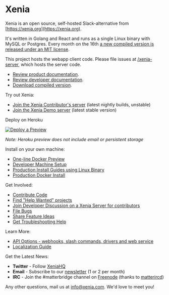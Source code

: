 # Xenia

Xenia is an open source, self-hosted Slack-alternative from [https://xenia.org](https://xenia.org).

It's written in Golang and React and runs as a single Linux binary with MySQL or Postgres. Every month on the 16th [a new compiled version is released under an MIT license](https://www.xenia.org/download/).

This project hosts the webapp client code. Please file issues at [/xenia-server](https://github.com/xzl8028/xenia-server), which hosts the server code.

- [Review product documentation](http://docs.xenia.com/).
- [Review developer documentation](https://developers.xenia.com/).
- [Download compiled version](https://xenia.org/download).

Try out Xenia: 

- [Join the Xenia Contributor's server](https://pre-release.xenia.com/) (latest nightly builds, unstable)
- [Join the Xenia Demo server](https://demo.xenia.com) (latest stable version)

Deploy on Heroku 

[![Deploy a Preview](https://www.herokucdn.com/deploy/button.svg)](https://heroku.com/deploy?template=https://github.com/xzl8028/xenia-heroku)

_Note: Heroku preview does not include email or persistent storage_

Install on your own machine: 

- [One-line Docker Preview](http://docs.xenia.com/install/docker-local-machine.html#one-line-docker-install) 
- [Developer Machine Setup](https://docs.xenia.com/developer/dev-setup.html)
- [Production Install Guides using Linux Binary](http://www.xenia.org/installation/)
- [Production Docker Install](https://docs.xenia.com/install/prod-docker.html) 

Get Involved:

- [Contribute Code](http://docs.xenia.com/developer/contribution-guide.html)
- [Find "Help Wanted" projects](https://xenia.atlassian.net/issues/?filter=10101)
- [Join Developer Discussion on a Xenia Server for contributors](https://pre-release.xenia.com/signup_user_complete/?id=f1924a8db44ff3bb41c96424cdc20676)
- [File Bugs](http://www.xenia.org/filing-issues/)
- [Share Feature Ideas](http://www.xenia.org/feature-requests/)
- [Get Troubleshooting Help](https://forum.xenia.org/t/how-to-use-the-troubleshooting-forum/150)

Learn More:

- [API Options - webhooks, slash commands, drivers and web service](http://docs.xenia.com/developer/api.html)
- [Localization Guide](http://docs.xenia.com/developer/localization.html#translation-process)

Get the Latest News:

- **Twitter** - Follow [XeniaHQ](https://twitter.com/xeniahq)
- **Email** - Subscribe to our [newsletter](http://xenia.us11.list-manage.com/subscribe?u=6cdba22349ae374e188e7ab8e&id=2add1c8034) (1 or 2 per month)
- **IRC** - Join the #matterbridge channel on [Freenode](https://freenode.net/) (thanks to [matterircd](https://github.com/42wim/matterircd))

Any other questions, mail us at info@xenia.com. We'd love to meet you!
